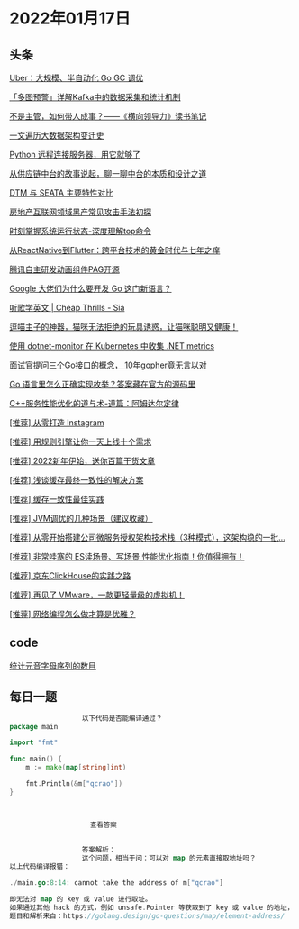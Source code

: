 # 2022年01月17日
## 头条
[Uber：大规模、半自动化 Go GC 调优](https://toutiao.io/k/de25y8u)

[「多图预警」详解Kafka中的数据采集和统计机制](https://toutiao.io/k/eeozwnr)

[不是主管，如何带人成事？——《横向领导力》读书笔记](https://toutiao.io/k/0h4y4iw)

[一文遍历大数据架构变迁史](https://toutiao.io/k/0vjvg6w)

[Python 远程连接服务器，用它就够了](https://toutiao.io/k/2fgxo80)

[从供应链中台的故事说起，聊一聊中台的本质和设计之道](https://toutiao.io/k/69m14no)

[DTM 与 SEATA 主要特性对比](https://toutiao.io/k/97pcq1t)

[房地产互联网领域黑产常见攻击手法初探](https://toutiao.io/k/vfz32ti)

[时刻掌握系统运行状态-深度理解top命令](https://toutiao.io/k/b63nxl5)

[从ReactNative到Flutter：跨平台技术的黄金时代与七年之痒](https://toutiao.io/k/2jb6gks)

[腾讯自主研发动画组件PAG开源](https://toutiao.io/k/91ue8oz)

[Google 大佬们为什么要开发 Go 这门新语言？](https://toutiao.io/k/3tzih9c)

[听歌学英文 | Cheap Thrills -  Sia](https://toutiao.io/k/j51lfoh)

[逗喵主子的神器，猫咪无法拒绝的玩具诱惑，让猫咪聪明又健康！](https://toutiao.io/k/dbnzar0)

[使用 dotnet-monitor 在 Kubernetes 中收集 .NET metrics](https://toutiao.io/k/594q4vv)

[面试官提问三个Go接口的概念， 10年gopher竟无言以对](https://toutiao.io/k/yv4efod)

[Go 语言里怎么正确实现枚举？答案藏在官方的源码里](https://toutiao.io/k/yckichn)

[C++服务性能优化的道与术-道篇：阿姆达尔定律](https://toutiao.io/k/e9jvs14)

[[推荐] 从零打造 Instagram](https://toutiao.io/k/hufqvji)

[[推荐] 用规则引擎让你一天上线十个需求](https://toutiao.io/k/ldd1cse)

[[推荐] 2022新年伊始，送你百篇干货文章](https://toutiao.io/k/kchudkd)

[[推荐] 浅谈缓存最终一致性的解决方案](https://toutiao.io/k/mgym1lv)

[[推荐] 缓存一致性最佳实践](https://toutiao.io/k/ymscqc1)

[[推荐] JVM调优的几种场景（建议收藏）](https://toutiao.io/k/0mfx2nd)

[[推荐] 从零开始搭建公司微服务授权架构技术栈（3种模式），这架构稳的一批...](https://toutiao.io/k/4g58j8v)

[[推荐] 非常哇塞的 ES读场景、写场景 性能优化指南！你值得拥有！](https://toutiao.io/k/5pjb28q)

[[推荐] 京东ClickHouse的实践之路](https://toutiao.io/k/j0r6746)

[[推荐] 再见了 VMware，一款更轻量级的虚拟机！](https://toutiao.io/k/xw2lnva)

[[推荐] 网络编程怎么做才算是优雅？](https://toutiao.io/k/zylzzpi)



## code
[统计元音字母序列的数目](https://leetcode-cn.com/problems/count-vowels-permutation)



## 每日一题
```go
                  以下代码是否能编译通过？
package main

import "fmt"

func main() {
	m := make(map[string]int)

	fmt.Println(&m["qcrao"])
}


                  
                    查看答案
                  
                
                  答案解析：
                  这个问题，相当于问：可以对 map 的元素直接取地址吗？
以上代码编译报错：

./main.go:8:14: cannot take the address of m["qcrao"]

即无法对 map 的 key 或 value 进行取址。
如果通过其他 hack 的方式，例如 unsafe.Pointer 等获取到了 key 或 value 的地址，也不能长期持有，因为一旦发生扩容，key 和 value 的位置就会改变，之前保存的地址也就失效了。
题目和解析来自：https://golang.design/go-questions/map/element-address/

                
```

